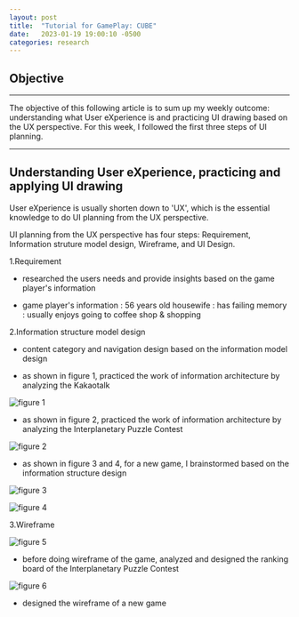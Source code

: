 ```yaml
---
layout: post
title:  "Tutorial for GamePlay: CUBE"
date:   2023-01-19 19:00:10 -0500
categories: research
---
```


## Objective

---
The objective of this following article is to sum up my weekly outcome: understanding what User eXperience is and practicing UI drawing based on the UX perspective. For this week, I followed the first three steps of UI planning.

---

## Understanding User eXperience, practicing and applying UI drawing

User eXperience is usually shorten down to 'UX', which is the essential knowledge to do UI planning from the UX perspective. 

UI planning from the UX perspective has four steps: Requirement, Information struture model design, Wireframe, and UI Design.

1.Requirement

- researched the users needs and provide insights based on the game player's information

- game player's information
: 56 years old housewife
: has failing memory
: usually enjoys going to coffee shop & shopping

2.Information structure model design

- content category and navigation design based on the information model design

- as shown in figure 1, practiced the work of information architecture by analyzing the Kakaotalk

![figure 1](https://res.cloudinary.com/da7rg3ojv/image/upload/v1674266340/%EC%8A%A4%ED%81%AC%EB%A6%B0%EC%83%B7_2023-01-20_%EC%98%A4%ED%9B%84_8.58.40_a0oe24.png)

- as shown in figure 2, practiced the work of information architecture by analyzing the Interplanetary Puzzle Contest

![figure 2](https://res.cloudinary.com/da7rg3ojv/image/upload/v1674267541/%EC%8A%A4%ED%81%AC%EB%A6%B0%EC%83%B7_2023-01-20_%EC%98%A4%ED%9B%84_9.18.57_mltxf2.png)

- as shown in figure 3 and 4, for a new game, I brainstormed based on the information structure design

![figure 3](https://res.cloudinary.com/da7rg3ojv/image/upload/v1674268282/%EC%8A%A4%ED%81%AC%EB%A6%B0%EC%83%B7_2023-01-20_%EC%98%A4%ED%9B%84_9.31.16_mevzrt.png)

![figure 4](https://res.cloudinary.com/da7rg3ojv/image/upload/v1674267162/%EC%8A%A4%ED%81%AC%EB%A6%B0%EC%83%B7_2023-01-20_%EC%98%A4%ED%9B%84_9.12.37_svvmhg.png)

3.Wireframe

![figure 5](https://res.cloudinary.com/da7rg3ojv/image/upload/v1674267966/%EC%8A%A4%ED%81%AC%EB%A6%B0%EC%83%B7_2023-01-20_%EC%98%A4%ED%9B%84_9.26.00_xpy03z.png)

- before doing wireframe of the game, analyzed and designed the ranking board of the Interplanetary Puzzle Contest

![figure 6](https://res.cloudinary.com/da7rg3ojv/image/upload/v1674268726/%EC%8A%A4%ED%81%AC%EB%A6%B0%EC%83%B7_2023-01-20_%EC%98%A4%ED%9B%84_9.38.41_pq7giq.png)

- designed the wireframe of a new game
